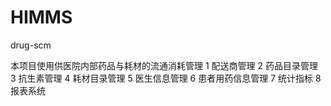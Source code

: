 HIMMS
=====

 drug-scm
 
 本项目使用供医院内部药品与耗材的流通消耗管理
 1 配送商管理
 2 药品目录管理
 3 抗生素管理
 4 耗材目录管理
 5 医生信息管理
 6 患者用药信息管理
 7 统计指标
 8 报表系统
